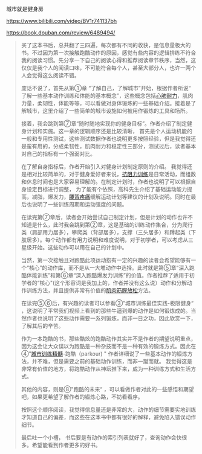 城市就是健身房

https://www.bilibili.com/video/BV1r741137bh



https://book.douban.com/review/6489494/

> 买了这本书后，总共翻了三四遍，每次都有不同的收获，是信息量极大的书。不过因为第一次接触跑酷动作的原因，感觉有些内容的逻辑排练不符合我的阅读习惯。先分享一下自己的阅读心得和推荐阅读章节秩序，当然，这仅仅是我个人的阅读口味，不可能符合每个人，甚至大部分人，也许一两个人会觉得这么阅读不错。
>
> 废话不说了，首先从第①章 “了解自己，了解城市”开始，根据作者所说“ 了解一些基本动作训练和体能的基本概念”，这些概念包括[心肺耐力](https://www.zhihu.com/search?q=心肺耐力&search_source=Entity&hybrid_search_source=Entity&hybrid_search_extra={"sourceType"%3A"answer"%2C"sourceId"%3A18239755})，肌肉力量，柔韧性，体能等等，可以看做对身体锻炼的一些基础介绍。接着是了解城市，这里介绍了一些简单的城市设施如何被用作锻炼的工具和场所。
>
> 接着，我会跳到第⑦章“随时随地实现你的健身目标”。作者介绍了制定健身计划和实施。这一章的逻辑顺序还是比较清晰， 首先是个人运动机能的一般和专用性测试，这些测试数据作者也说明更多按照经验，但是我觉得还是蛮有用的，分成柔韧性，肌肉耐力和稳定性三部分，测试过后，读者基本对自己的指标有一个强弱对比。
>
> 在了解自身指标后，作者开始引入对健身计划制定原则的介绍。 我觉得还是相对比较简单的，对于健身爱好者来说，[抗阻力训练](https://www.zhihu.com/search?q=抗阻力训练&search_source=Entity&hybrid_search_source=Entity&hybrid_search_extra={"sourceType"%3A"answer"%2C"sourceId"%3A18239755})是日常活动，而组数和休息时间也是大家容易理解的。在制定计划时，作者也说明了可以根据自身设定目标进行调整， 为了能有个依照，高科先生介绍了基础运动能力提高，减脂，爆发力，[腰背疼痛](https://www.zhihu.com/search?q=腰背疼痛&search_source=Entity&hybrid_search_source=Entity&hybrid_search_extra={"sourceType"%3A"answer"%2C"sourceId"%3A18239755})缓解运动计划等建议的计划及说明。同时在最后也说明了一些训练周期和运动强度的问题。
>
> 在读完第⑦章后，读者会开始尝试自己制定计划，但是计划的动作也许不知道是什么，此时我会跳到第②章，这是基础的训练动作集合，分为爬行类（肩部用力居多），攀爬类（背部居多），支撑（三头居多）和蹲起类（下肢居多）。每个动作都有用力说明和难度说明，对于初学者，可以考虑从三星级开始。这些动作可以用在自己的计划中。
>
> 
>
> 当然，第一次接触且对跑酷此项运动抱有一定的兴趣的读者会希望能够有一个“核心”的动作库，而不是从一大堆动作中选择。此时就是第⑤章“深入跑酷体能训练”和第⑥章“深入跑酷爆发力训练”的价值。作者推荐了适用于初学者的“核心"(这个形容词是我加上的，作者并没有这么说）动作和分解动作训练方法，并且提供非常有价值的[肌肉筋膜放松](https://www.zhihu.com/search?q=肌肉筋膜放松&search_source=Entity&hybrid_search_source=Entity&hybrid_search_extra={"sourceType"%3A"answer"%2C"sourceId"%3A18239755})方法。
>
> 在读完⑤⑥后，有兴趣的读者可以参看③”城市训练最佳实践-极限健身“ ，这说明了平常我们视频上看到的那些牛逼到爆的动作是如何锻炼成的。当然作者也说明了这些动作需要一系列锻炼，而非一日之功，因此欣赏一下，了解其后的辛苦。
>
> 作为一本跑酷的书，那些酷炫的跑酷动作其实并不是作者的期望说明重点，因为这会让大众误以为跑酷是一种杂技而不是一种有效的锻炼方式。因此在④”[城市训练精髓](https://www.zhihu.com/search?q=城市训练精髓&search_source=Entity&hybrid_search_source=Entity&hybrid_search_extra={"sourceType"%3A"answer"%2C"sourceId"%3A18239755})-跑酷（parkour) " 作者详细说了一些基本动作的锻炼方法，并不难，但是需要之前的基础动作训练，而非一蹴而就。 我觉得这是非常有价值的地方，将跑酷动作从神坛推下来，成为一种训练方式和生活方式。
>
> 其他的内容，则是⑧"跑酷的未来“ ，可以看做作者对此的一些感悟和期望吧，如果更希望了解作者的锻炼心路，不妨看看序。
>
> 按照这个顺序阅读，我觉得信息量还是非常的大，动作的细节需要实地训练才知道自己的偏差，而这些在这本书中都有很好的解释，避免陷入错误动作细节。
>
> 最后吐一个小槽， 书后要是有动作的索引列表就好了，查询动作会快很多。希望能看到作者更多的好书。
